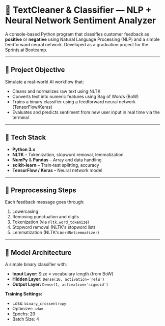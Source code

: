 # 🧠 TextCleaner & Classifier — NLP + Neural Network Sentiment Analyzer

A console-based Python program that classifies customer feedback as **positive** or **negative** using Natural Language Processing (NLP) and a simple feedforward neural network. Developed as a graduation project for the Sprints.ai Bootcamp.

---

## 🎯 Project Objective

Simulate a real-world AI workflow that:
- Cleans and normalizes raw text using NLTK
- Converts text into numeric features using Bag of Words (BoW)
- Trains a binary classifier using a feedforward neural network (TensorFlow/Keras)
- Evaluates and predicts sentiment from new user input in real time via the terminal

---

## 🧰 Tech Stack

- **Python 3.x**
- **NLTK** – Tokenization, stopword removal, lemmatization
- **NumPy** & **Pandas** – Array and data handling
- **scikit-learn** – Train-test splitting, accuracy
- **TensorFlow / Keras** – Neural network model

---

## 🧼 Preprocessing Steps

Each feedback message goes through:

1. Lowercasing
2. Removing punctuation and digits
3. Tokenization (via `nltk.word_tokenize`)
4. Stopword removal (NLTK's stopword list)
5. Lemmatization (NLTK’s `WordNetLemmatizer`)

---

## 🧠 Model Architecture

A simple binary classifier with:

- **Input Layer:** Size = vocabulary length (from BoW)
- **Hidden Layer:** `Dense(16, activation='relu')`
- **Output Layer:** `Dense(1, activation='sigmoid')`

**Training Settings:**
- Loss: `binary_crossentropy`
- Optimizer: `adam`
- Epochs: 20
- Batch Size: 4



